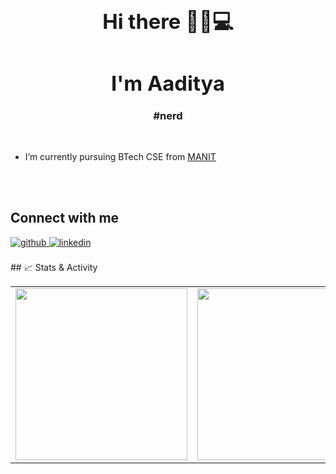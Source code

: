 
  
### <div align="center"><h1> Hi there 👋👨💻</h1></div>  
### <div align="center"> <h1> I'm Aaditya </h1>#nerd</div>  
  <br/>

-  I’m currently pursuing BTech CSE from [MANIT](http://www.manit.ac.in/)  
  


<br/>  





<br/>
<h2>Connect with me</h2>  
<div align="left">
<a href="https://github.com/DarkPhoenix1604" target="_blank">
<img src=https://img.shields.io/badge/github-%2324292e.svg?&style=for-the-badge&logo=github&logoColor=white alt=github style="margin-bottom: 5px;" />
</a>
<a href="https://www.linkedin.com/in/aaditya-pahariya-4a419a257/" target="_blank">
<img src=https://img.shields.io/badge/linkedin-%231E77B5.svg?&style=for-the-badge&logo=linkedin&logoColor=white alt=linkedin style="margin-bottom: 5px;" />
</a>  
</div>  
 
<br/>
## 📈 Stats & Activity

<table>
  <tr>
    <td>
      <img src="https://leetcard.jacoblin.cool/aadityapahariya1604?theme=light&font=Baloo+Bhai&ext=activity" width="275" />
    </td>
    <td>
      <img src="https://codeforces-readme-stats.vercel.app/api/card?username=aadityapahariya1604" width="275" />
    </td>
    <td>
      <img src="https://github-readme-streak-stats.herokuapp.com/?user=DarkPhoenix1604&theme=default" width="275" />
    </td>
  </tr>
</table>
